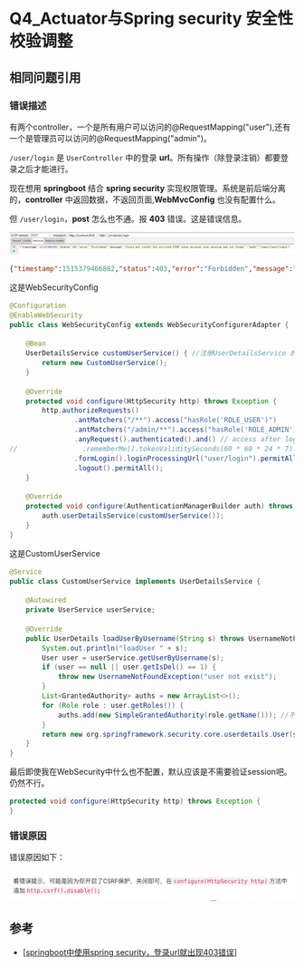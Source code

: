 # Q4_Actuator与Spring security 安全性校验调整



## 相同问题引用

### 错误描述

有两个controller，一个是所有用户可以访问的@RequestMapping("user"),还有一个是管理员可以访问的@RequestMapping("admin")。

`/user/login` 是 `UserController` 中的登录 **url**。所有操作（除登录注销）都要登录之后才能进行。

现在想用 **springboot** 结合 **spring security** 实现权限管理。系统是前后端分离的，**controller** 中返回数据，不返回页面,**WebMvcConfig** 也没有配置什么。

但 `/user/login`，**post** 怎么也不通。报 **403** 错误。这是错误信息。<br/>

![clipboard.png](images/3039033423-5a52dd0adb50f_articlex.png)

```json
{"timestamp":1515379466882,"status":403,"error":"Forbidden","message":"Could not verify the provided CSRF token because your session was not found.","path":"/email/user/login"}
```

这是WebSecurityConfig

```java
@Configuration
@EnableWebSecurity
public class WebSecurityConfig extends WebSecurityConfigurerAdapter {

    @Bean
    UserDetailsService customUserService() { //注册UserDetailsService 的bean
        return new CustomUserService();
    }

    @Override
    protected void configure(HttpSecurity http) throws Exception {
        http.authorizeRequests()
                .antMatchers("/**").access("hasRole('ROLE_USER')")
                .antMatchers("/admin/**").access("hasRole('ROLE_ADMIN')")
                .anyRequest().authenticated().and() // access after login
//                .rememberMe().tokenValiditySeconds(60 * 60 * 24 * 7).key("").and()
                .formLogin().loginProcessingUrl("user/login").permitAll().and()
                .logout().permitAll();
    }

    @Override
    protected void configure(AuthenticationManagerBuilder auth) throws Exception {
        auth.userDetailsService(customUserService());
    }
}
```

这是CustomUserService

```java
@Service
public class CustomUserService implements UserDetailsService {

    @Autowired
    private UserService userService;

    @Override
    public UserDetails loadUserByUsername(String s) throws UsernameNotFoundException {
        System.out.println("loadUser " + s);
        User user = userService.getUserByUsername(s);
        if (user == null || user.getIsDel() == 1) {
            throw new UsernameNotFoundException("user not exist");
        }
        List<GrantedAuthority> auths = new ArrayList<>();
        for (Role role : user.getRoles()) {
            auths.add(new SimpleGrantedAuthority(role.getName())); //不同用户会返回不同的role.name：ROLE_USER, ROLE_ADMIN
        }
        return new org.springframework.security.core.userdetails.User(s , user.getPwd(), auths);
    }
}
```

最后即使我在WebSecurity中什么也不配置，默认应该是不需要验证session吧。
仍然不行。

```java
protected void configure(HttpSecurity http) throws Exception {
}
```



### 错误原因

错误原因如下：<br/>

![image-20190430172539010](images/image-20190430172539010.png)



## 参考

- [[springboot中使用spring security，登录url就出现403错误](https://segmentfault.com/q/1010000012743613)]